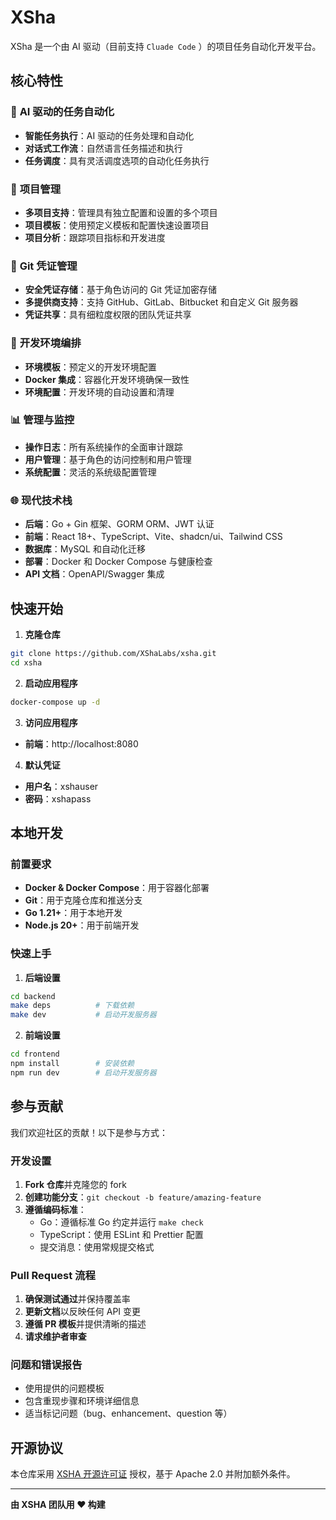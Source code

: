 # XSha

XSha 是一个由 AI 驱动（目前支持 `Cluade Code` ）的项目任务自动化开发平台。

## 核心特性

### 🤖 **AI 驱动的任务自动化**

- **智能任务执行**：AI 驱动的任务处理和自动化
- **对话式工作流**：自然语言任务描述和执行
- **任务调度**：具有灵活调度选项的自动化任务执行

### 🎯 **项目管理**

- **多项目支持**：管理具有独立配置和设置的多个项目
- **项目模板**：使用预定义模板和配置快速设置项目
- **项目分析**：跟踪项目指标和开发进度

### 🔐 **Git 凭证管理**

- **安全凭证存储**：基于角色访问的 Git 凭证加密存储
- **多提供商支持**：支持 GitHub、GitLab、Bitbucket 和自定义 Git 服务器
- **凭证共享**：具有细粒度权限的团队凭证共享

### 🚀 **开发环境编排**

- **环境模板**：预定义的开发环境配置
- **Docker 集成**：容器化开发环境确保一致性
- **环境配置**：开发环境的自动设置和清理

### 📊 **管理与监控**

- **操作日志**：所有系统操作的全面审计跟踪
- **用户管理**：基于角色的访问控制和用户管理
- **系统配置**：灵活的系统级配置管理

### 🌐 **现代技术栈**

- **后端**：Go + Gin 框架、GORM ORM、JWT 认证
- **前端**：React 18+、TypeScript、Vite、shadcn/ui、Tailwind CSS
- **数据库**：MySQL 和自动化迁移
- **部署**：Docker 和 Docker Compose 与健康检查
- **API 文档**：OpenAPI/Swagger 集成

## 快速开始

1. **克隆仓库**

```bash
git clone https://github.com/XShaLabs/xsha.git
cd xsha
```

2. **启动应用程序**

```bash
docker-compose up -d
```

3. **访问应用程序**

- **前端**：http://localhost:8080

4. **默认凭证**

- **用户名**：xshauser
- **密码**：xshapass

## 本地开发

### 前置要求

- **Docker & Docker Compose**：用于容器化部署
- **Git**：用于克隆仓库和推送分支
- **Go 1.21+**：用于本地开发
- **Node.js 20+**：用于前端开发

### 快速上手

1. **后端设置**

```bash
cd backend
make deps          # 下载依赖
make dev           # 启动开发服务器
```

2. **前端设置**

```bash
cd frontend
npm install        # 安装依赖
npm run dev        # 启动开发服务器
```

## 参与贡献

我们欢迎社区的贡献！以下是参与方式：

### 开发设置

1. **Fork 仓库**并克隆您的 fork
2. **创建功能分支**：`git checkout -b feature/amazing-feature`
3. **遵循编码标准**：
   - Go：遵循标准 Go 约定并运行 `make check`
   - TypeScript：使用 ESLint 和 Prettier 配置
   - 提交消息：使用常规提交格式

### Pull Request 流程

1. **确保测试通过**并保持覆盖率
2. **更新文档**以反映任何 API 变更
3. **遵循 PR 模板**并提供清晰的描述
4. **请求维护者审查**

### 问题和错误报告

- 使用提供的问题模板
- 包含重现步骤和环境详细信息
- 适当标记问题（bug、enhancement、question 等）

## 开源协议

本仓库采用 [XSHA 开源许可证](LICENSE) 授权，基于 Apache 2.0 并附加额外条件。

---

**由 XSHA 团队用 ❤️ 构建**

